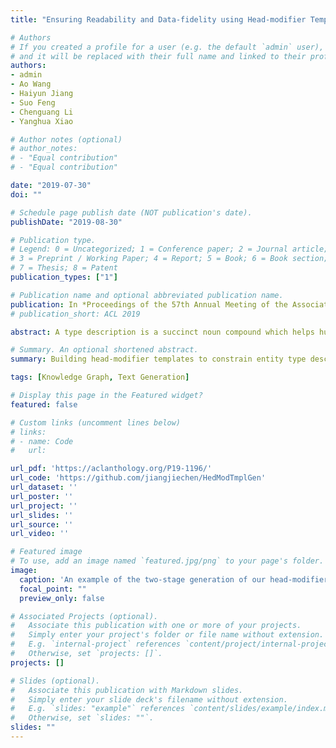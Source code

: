 ```yaml
---
title: "Ensuring Readability and Data-fidelity using Head-modifier Templates in Deep Type Description Generation"

# Authors
# If you created a profile for a user (e.g. the default `admin` user), write the username (folder name) here 
# and it will be replaced with their full name and linked to their profile.
authors:
- admin
- Ao Wang
- Haiyun Jiang
- Suo Feng
- Chenguang Li
- Yanghua Xiao

# Author notes (optional)
# author_notes:
# - "Equal contribution"
# - "Equal contribution"

date: "2019-07-30"
doi: ""

# Schedule page publish date (NOT publication's date).
publishDate: "2019-08-30"

# Publication type.
# Legend: 0 = Uncategorized; 1 = Conference paper; 2 = Journal article;
# 3 = Preprint / Working Paper; 4 = Report; 5 = Book; 6 = Book section;
# 7 = Thesis; 8 = Patent
publication_types: ["1"]

# Publication name and optional abbreviated publication name.
publication: In *Proceedings of the 57th Annual Meeting of the Association for Computational Linguistics (**ACL**)*, 2019
# publication_short: ACL 2019

abstract: A type description is a succinct noun compound which helps human and machines to quickly grasp the informative and distinctive information of an entity. Entities in most knowledge graphs (KGs) still lack such descriptions, thus calling for automatic methods to supplement such information. However, existing generative methods either overlook the grammatical structure or make factual mistakes in generated texts. To solve these problems, we propose a head-modifier template-based method to ensure the readability and data fidelity of generated type descriptions. We also propose a new dataset and two automatic metrics for this task. Experiments show that our method improves substantially compared with baselines and achieves state-of-the-art performance on both datasets.

# Summary. An optional shortened abstract.
summary: Building head-modifier templates to constrain entity type description generation.

tags: [Knowledge Graph, Text Generation]

# Display this page in the Featured widget?
featured: false

# Custom links (uncomment lines below)
# links:
# - name: Code
#   url: 

url_pdf: 'https://aclanthology.org/P19-1196/'
url_code: 'https://github.com/jiangjiechen/HedModTmplGen'
url_dataset: ''
url_poster: ''
url_project: ''
url_slides: ''
url_source: ''
url_video: ''

# Featured image
# To use, add an image named `featured.jpg/png` to your page's folder. 
image:
  caption: 'An example of the two-stage generation of our head-modifier template-based method.'
  focal_point: ""
  preview_only: false

# Associated Projects (optional).
#   Associate this publication with one or more of your projects.
#   Simply enter your project's folder or file name without extension.
#   E.g. `internal-project` references `content/project/internal-project/index.md`.
#   Otherwise, set `projects: []`.
projects: []

# Slides (optional).
#   Associate this publication with Markdown slides.
#   Simply enter your slide deck's filename without extension.
#   E.g. `slides: "example"` references `content/slides/example/index.md`.
#   Otherwise, set `slides: ""`.
slides: ""
---
```

